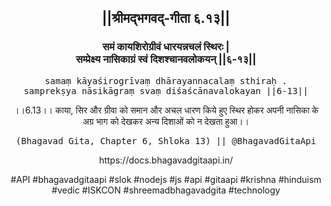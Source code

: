 <center><h2>||श्रीमद्‍भगवद्‍-गीता ६.१३||</h2>
<h3>समं कायशिरोग्रीवं धारयन्नचलं स्थिरः |<br/>सम्प्रेक्ष्य नासिकाग्रं स्वं दिशश्चानवलोकयन् ||६-१३||</h3>
<pre>samaṃ kāyaśirogrīvaṃ dhārayannacalaṃ sthiraḥ .<br/>samprekṣya nāsikāgraṃ svaṃ diśaścānavalokayan ||6-13||</pre>
<p>।।6.13।। काया, सिर और ग्रीवा को समान और अचल धारण किये हुए स्थिर होकर अपनी नासिका के अग्र भाग को देखकर अन्य दिशाओं को न देखता हुआ।।</p>
<pre>(Bhagavad Gita, Chapter 6, Shloka 13) || @BhagavadGitaApi</pre><p>https://docs.bhagavadgitaapi.in/</p><p>#API #bhagavadgitaapi #slok #nodejs #js #api #gitaapi #krishna #hinduism #vedic #ISKCON #shreemadbhagavadgita #technology</p></center>